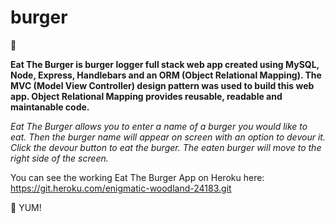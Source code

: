 # burger

:hamburger:

**Eat The Burger is burger logger full stack web app created using MySQL, Node, Express, Handlebars and an ORM (Object Relational Mapping). The MVC (Model View Controller) design pattern was used to build this web app. Object Relational Mapping provides reusable, readable and maintanable code.**

*Eat The Burger allows you to enter a name of a burger you would like to eat. Then the burger name will appear on screen with an option to devour it. Click the devour button to eat the burger. The eaten burger will move to the right side of the screen.*

You can see the working Eat The Burger App on Heroku here: 
https://git.heroku.com/enigmatic-woodland-24183.git

:hamburger: YUM!


